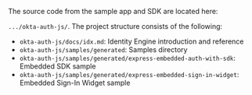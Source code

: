 The source code from the sample app and SDK are located here:

`.../okta-auth-js/`. The project structure consists of the following:

* `okta-auth-js/docs/idx.md`: Identity Engine introduction and reference
* `okta-auth-js/samples/generated`: Samples directory
* `okta-auth-js/samples/generated/express-embedded-auth-with-sdk`:
    Embedded SDK sample
* `okta-auth-js/samples/generated/express-embedded-sign-in-widget`:
    Embedded Sign-In Widget sample
